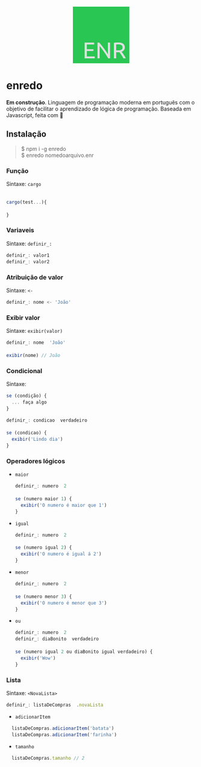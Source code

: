 <p align="center">
  <img src="enr.png" />
</p>

# enredo

**Em construção**. Linguagem de programação moderna em português com o objetivo de facilitar o aprendizado de lógica de programação. Baseada em Javascript, feita com 💚

## Instalação
>$ npm i -g enredo  
>$ enredo nomedoarquivo.enr  

### Função
Sintaxe: `cargo`  
```javascript

cargo(test...){

}
```


### Variaveis
Sintaxe: `definir_:`  
```javascript
definir_: valor1
definir_: valor2
```

### Atribuição de valor
Sintaxe: `<-`  
```javascript
definir_: nome <- 'João'
```
### Exibir valor
Sintaxe: `exibir(valor)`  
```javascript
definir_: nome  'João'

exibir(nome) // João
```

### Condicional
Sintaxe: 
```javascript
se (condição) {
  ... faça algo
}
```
```javascript
definir_: condicao  verdadeiro

se (condicao) {
  exibir('Lindo dia')
}
```

### Operadores lógicos
* `maior`

  ```javascript
  definir_: numero  2
  
  se (numero maior 1) {
    exibir('O numero é maior que 1')
  }
  ```
* `igual`

  ```javascript
  definir_: numero  2
  
  se (numero igual 2) {
    exibir('O numero é igual á 2')
  }
  ```
* `menor`

  ```javascript
  definir_: numero  2
  
  se (numero menor 3) {
    exibir('O numero é menor que 3')
  }
  ```
* `ou`

  ```javascript
  definir_: numero  2
  definir_: diaBonito  verdadeiro

  se (numero igual 2 ou diaBonito igual verdadeiro) {
    exibir('Wow')
  }
  ```

### Lista
Sintaxe: `<NovaLista>`  
```javascript
definir_: listaDeCompras  .novaLista
```
  * `adicionarItem`
  ```javascript
    listaDeCompras.adicionarItem('batata')
    listaDeCompras.adicionarItem('farinha')
  ```
  * `tamanho`
  ```javascript
    listaDeCompras.tamanho // 2
  ```
